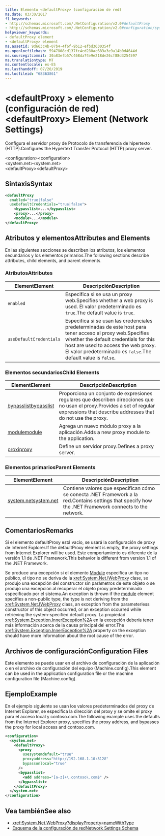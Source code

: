 ```yaml
---
title: Elemento <defaultProxy> (configuración de red)
ms.date: 03/30/2017
f1_keywords:
- http://schemas.microsoft.com/.NetConfiguration/v2.0#defaultProxy
- http://schemas.microsoft.com/.NetConfiguration/v2.0#configuration/system.net/defaultProxy
helpviewer_keywords:
- defaultProxy element
- <defaultProxy> element
ms.assetid: 9d663c4b-07b4-4f6f-9b12-efbd3630354f
ms.openlocfilehash: 5947808cd137fc4cd280ac683a3e9a14b0d4644d
ms.sourcegitcommit: 30a83efb57c468da74e9e218de26cf88d3254597
ms.translationtype: MT
ms.contentlocale: es-ES
ms.lasthandoff: 07/20/2019
ms.locfileid: "68363861"
---
```

# <a name="defaultproxy-element-network-settings"></a><span data-ttu-id="4e330-102">\<defaultProxy > elemento (configuración de red)</span><span class="sxs-lookup"><span data-stu-id="4e330-102">\<defaultProxy> Element (Network Settings)</span></span>
<span data-ttu-id="4e330-103">Configura el servidor proxy de Protocolo de transferencia de hipertexto (HTTP).</span><span class="sxs-lookup"><span data-stu-id="4e330-103">Configures the Hypertext Transfer Protocol (HTTP) proxy server.</span></span>  
  
 <span data-ttu-id="4e330-104">\<configuration></span><span class="sxs-lookup"><span data-stu-id="4e330-104">\<configuration></span></span>  
<span data-ttu-id="4e330-105">\<system.net></span><span class="sxs-lookup"><span data-stu-id="4e330-105">\<system.net></span></span>  
<span data-ttu-id="4e330-106">\<defaultProxy></span><span class="sxs-lookup"><span data-stu-id="4e330-106">\<defaultProxy></span></span>  
  
## <a name="syntax"></a><span data-ttu-id="4e330-107">Sintaxis</span><span class="sxs-lookup"><span data-stu-id="4e330-107">Syntax</span></span>  
  
```xml  
<defaultProxy  
  enabled="true|false"  
  useDefaultCredentials="true|false">  
    <bypasslist>...</bypasslist>  
    <proxy>...</proxy>  
    <module>...</module>  
</defaultProxy>
```  
  
## <a name="attributes-and-elements"></a><span data-ttu-id="4e330-108">Atributos y elementos</span><span class="sxs-lookup"><span data-stu-id="4e330-108">Attributes and Elements</span></span>  
 <span data-ttu-id="4e330-109">En las siguientes secciones se describen los atributos, los elementos secundarios y los elementos primarios.</span><span class="sxs-lookup"><span data-stu-id="4e330-109">The following sections describe attributes, child elements, and parent elements.</span></span>  
  
### <a name="attributes"></a><span data-ttu-id="4e330-110">Atributos</span><span class="sxs-lookup"><span data-stu-id="4e330-110">Attributes</span></span>  
  
|<span data-ttu-id="4e330-111">**Element**</span><span class="sxs-lookup"><span data-stu-id="4e330-111">**Element**</span></span>|<span data-ttu-id="4e330-112">**Descripción**</span><span class="sxs-lookup"><span data-stu-id="4e330-112">**Description**</span></span>|  
|-----------------|---------------------|  
|`enabled`|<span data-ttu-id="4e330-113">Especifica si se usa un proxy web.</span><span class="sxs-lookup"><span data-stu-id="4e330-113">Specifies whether a web proxy is used.</span></span> <span data-ttu-id="4e330-114">El valor predeterminado es `true`.</span><span class="sxs-lookup"><span data-stu-id="4e330-114">The default value is `true`.</span></span>|  
|`useDefaultCredentials`|<span data-ttu-id="4e330-115">Especifica si se usan las credenciales predeterminadas de este host para tener acceso al proxy web.</span><span class="sxs-lookup"><span data-stu-id="4e330-115">Specifies whether the default credentials for this host are used to access the web proxy.</span></span> <span data-ttu-id="4e330-116">El valor predeterminado es `false`.</span><span class="sxs-lookup"><span data-stu-id="4e330-116">The default value is `false`.</span></span>|  
  
### <a name="child-elements"></a><span data-ttu-id="4e330-117">Elementos secundarios</span><span class="sxs-lookup"><span data-stu-id="4e330-117">Child Elements</span></span>  
  
|<span data-ttu-id="4e330-118">**Element**</span><span class="sxs-lookup"><span data-stu-id="4e330-118">**Element**</span></span>|<span data-ttu-id="4e330-119">**Descripción**</span><span class="sxs-lookup"><span data-stu-id="4e330-119">**Description**</span></span>|  
|-----------------|---------------------|  
|[<span data-ttu-id="4e330-120">bypasslist</span><span class="sxs-lookup"><span data-stu-id="4e330-120">bypasslist</span></span>](../../../../../docs/framework/configure-apps/file-schema/network/bypasslist-element-network-settings.md)|<span data-ttu-id="4e330-121">Proporciona un conjunto de expresiones regulares que describen direcciones que no usan el proxy.</span><span class="sxs-lookup"><span data-stu-id="4e330-121">Provides a set of regular expressions that describe addresses that do not use the proxy.</span></span>|  
|[<span data-ttu-id="4e330-122">module</span><span class="sxs-lookup"><span data-stu-id="4e330-122">module</span></span>](../../../../../docs/framework/configure-apps/file-schema/network/module-element-network-settings.md)|<span data-ttu-id="4e330-123">Agrega un nuevo módulo proxy a la aplicación.</span><span class="sxs-lookup"><span data-stu-id="4e330-123">Adds a new proxy module to the application.</span></span>|  
|[<span data-ttu-id="4e330-124">proxi</span><span class="sxs-lookup"><span data-stu-id="4e330-124">proxy</span></span>](../../../../../docs/framework/configure-apps/file-schema/network/proxy-element-network-settings.md)|<span data-ttu-id="4e330-125">Define un servidor proxy.</span><span class="sxs-lookup"><span data-stu-id="4e330-125">Defines a proxy server.</span></span>|  
  
### <a name="parent-elements"></a><span data-ttu-id="4e330-126">Elementos primarios</span><span class="sxs-lookup"><span data-stu-id="4e330-126">Parent Elements</span></span>  
  
|<span data-ttu-id="4e330-127">**Element**</span><span class="sxs-lookup"><span data-stu-id="4e330-127">**Element**</span></span>|<span data-ttu-id="4e330-128">**Descripción**</span><span class="sxs-lookup"><span data-stu-id="4e330-128">**Description**</span></span>|  
|-----------------|---------------------|  
|[<span data-ttu-id="4e330-129">system.net</span><span class="sxs-lookup"><span data-stu-id="4e330-129">system.net</span></span>](../../../../../docs/framework/configure-apps/file-schema/network/system-net-element-network-settings.md)|<span data-ttu-id="4e330-130">Contiene valores que especifican cómo se conecta .NET Framework a la red.</span><span class="sxs-lookup"><span data-stu-id="4e330-130">Contains settings that specify how the .NET Framework connects to the network.</span></span>|  
  
## <a name="remarks"></a><span data-ttu-id="4e330-131">Comentarios</span><span class="sxs-lookup"><span data-stu-id="4e330-131">Remarks</span></span>  
 <span data-ttu-id="4e330-132">Si el elemento defaultProxy está vacío, se usará la configuración de proxy de Internet Explorer.</span><span class="sxs-lookup"><span data-stu-id="4e330-132">If the defaultProxy element is empty, the proxy settings from Internet Explorer will be used.</span></span> <span data-ttu-id="4e330-133">Este comportamiento es diferente de la versión 1.1 de .NET Framework.</span><span class="sxs-lookup"><span data-stu-id="4e330-133">This behavior is different from version 1.1 of the .NET Framework.</span></span>  
  
 <span data-ttu-id="4e330-134">Se produce una excepción si el elemento [Module](../../../../../docs/framework/configure-apps/file-schema/network/module-element-network-settings.md) especifica un tipo no público, el tipo no se deriva de la <xref:System.Net.IWebProxy> clase, se produjo una excepción del constructor sin parámetros de este objeto o se produjo una excepción al recuperar el objeto proxy predeterminado especificado por el sistema.</span><span class="sxs-lookup"><span data-stu-id="4e330-134">An exception is thrown if the [module](../../../../../docs/framework/configure-apps/file-schema/network/module-element-network-settings.md) element specifies a non-public type, the type is not deriving from the <xref:System.Net.IWebProxy> class, an exception from the parameterless constructor of this object occurred, or an exception occurred while retrieving the system-specified default proxy.</span></span> <span data-ttu-id="4e330-135">La propiedad <xref:System.Exception.InnerException%2A> en la excepción debería tener más información acerca de la causa principal del error.</span><span class="sxs-lookup"><span data-stu-id="4e330-135">The <xref:System.Exception.InnerException%2A> property on the exception should have more information about the root cause of the error.</span></span>  
  
## <a name="configuration-files"></a><span data-ttu-id="4e330-136">Archivos de configuración</span><span class="sxs-lookup"><span data-stu-id="4e330-136">Configuration Files</span></span>  
 <span data-ttu-id="4e330-137">Este elemento se puede usar en el archivo de configuración de la aplicación o en el archivo de configuración del equipo (Machine.config).</span><span class="sxs-lookup"><span data-stu-id="4e330-137">This element can be used in the application configuration file or the machine configuration file (Machine.config).</span></span>  
  
## <a name="example"></a><span data-ttu-id="4e330-138">Ejemplo</span><span class="sxs-lookup"><span data-stu-id="4e330-138">Example</span></span>  
 <span data-ttu-id="4e330-139">En el ejemplo siguiente se usan los valores predeterminados del proxy de Internet Explorer, se especifica la dirección del proxy y se omite el proxy para el acceso local y contoso.com.</span><span class="sxs-lookup"><span data-stu-id="4e330-139">The following example uses the defaults from the Internet Explorer proxy, specifies the proxy address, and bypasses the proxy for local access and contoso.com.</span></span>  
  
```xml  
<configuration>  
  <system.net>  
    <defaultProxy>  
      <proxy  
        usesystemdefault="true"  
        proxyaddress="http://192.168.1.10:3128"  
        bypassonlocal="true"  
      />  
      <bypasslist>  
        <add address="[a-z]+\.contoso\.com$" />  
      </bypasslist>  
    </defaultProxy>  
  </system.net>  
</configuration>  
```  
  
## <a name="see-also"></a><span data-ttu-id="4e330-140">Vea también</span><span class="sxs-lookup"><span data-stu-id="4e330-140">See also</span></span>

- <xref:System.Net.WebProxy?displayProperty=nameWithType>
- [<span data-ttu-id="4e330-141">Esquema de la configuración de red</span><span class="sxs-lookup"><span data-stu-id="4e330-141">Network Settings Schema</span></span>](../../../../../docs/framework/configure-apps/file-schema/network/index.md)
